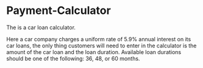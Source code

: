 # Payment-Calculator
The is a car loan calculator.

Here a car company charges a uniform rate of 5.9% annual interest on its car loans, 
the only thing customers will need to enter in the calculator is the amount of the car loan and the loan duration. 
Available loan durations should be one of the following: 36, 48, or 60 months.
